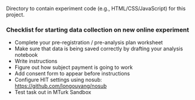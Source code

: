 Directory to contain experiment code (e.g., HTML/CSS/JavaScript) for this project.

### Checklist for starting data collection on new online experiment
- Complete your pre-registration / pre-analysis plan worksheet
- Make sure that data is being saved correctly by drafting your analysis notebook
- Write instructions
- Figure out how subject payment is going to work
- Add consent form to appear before instructions
- Configure HIT settings using nosub: https://github.com/longouyang/nosub
- Test task out in MTurk Sandbox
